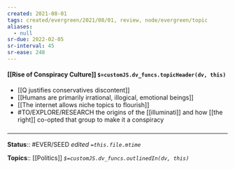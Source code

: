 ```yaml
---
created: 2021-08-01
tags: created/evergreen/2021/08/01, review, node/evergreen/topic 
aliases:
  - null
sr-due: 2022-02-05
sr-interval: 45
sr-ease: 248
---
```


#### [[Rise of Conspiracy Culture]] `$=customJS.dv_funcs.topicHeader(dv, this)`

- [[Q justifies conservatives discontent]]
- [[Humans are primarily irrational, illogical, emotional beings]]
- [[The internet allows niche topics to flourish]]
- #TO/EXPLORE/RESEARCH  the origins of the [[illuminati]] and how [[the right]] co-opted that group to make it a conspiracy
### <hr class="footnote"/>

**Status**:: #EVER/SEED 
*edited `=this.file.mtime`*

**Topics**:: [[Politics]]
*`$=customJS.dv_funcs.outlinedIn(dv, this)`*

